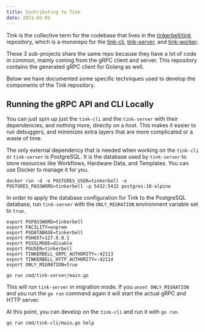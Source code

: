 ```yaml
---
title: Contributing to Tink
date: 2021-02-02
---
```


Tink is the collective term for the codebase that lives in the [tinkerbell/tink] repository, which is a monorepo for the [tink-cli], [tink-server], and [tink-worker].

These 3 sub-projects share the same repo because they have a lot of code in common, mainly coming from the gRPC client and server.
This repository contains the generated gRPC client for Golang as well.

Below we have documented some specific techniques used to develop the components of the Tink repository.

## Running the gRPC API and CLI Locally

You can just spin up just the `tink-cli` and the `tink-server` with their dependencies, and nothing more, directly on a host.
This makes it easier to run debuggers, and minimizes extra layers that are more complicated or a waste of time.

The only external dependency that is needed when working on the `tink-cli` or `tink-server` is PostgreSQL.
It is the database used by `tink-server` to store resources like Workflows, Hardware Data, and Templates.
You can use Docker to manage it for you.

```console
docker run -d -e POSTGRES_USER=tinkerbell -e POSTGRES_PASSWORD=tinkerbell -p 5432:5432 postgres:10-alpine
```

In order to apply the database configuration for Tink to the PostgreSQL database, run `tink-server` with the `ONLY_MIGRATION` environment variable set to `true`.

```console
export PGPASSWORD=tinkerbell
export FACILITY=onprem
export PGDATABASE=tinkerbell
export PGHOST=127.0.0.1
export PGSSLMODE=disable
export PGUSER=tinkerbell
export TINKERBELL_GRPC_AUTHORITY=:42113
export TINKERBELL_HTTP_AUTHORITY=:42114
export ONLY_MIGRATION=true

go run cmd/tink-server/main.go
```

This will run `tink-server` in migration mode.
If you `unset ONLY_MIGRATION` and you run the `go run` command again it will start the actual gRPC and HTTP server.

At this point, you can develop on the `tink-cli` and run it with `go run`.

```console
go run cmd/tink-cli/main.go help
```

[tink-cli]: /services/tink-cli
[tinkerbell/tink]: https://github.com/tinkerbell/tink
[tink-server]: /services/tink-server
[tink-worker]: /services/tink-worker

